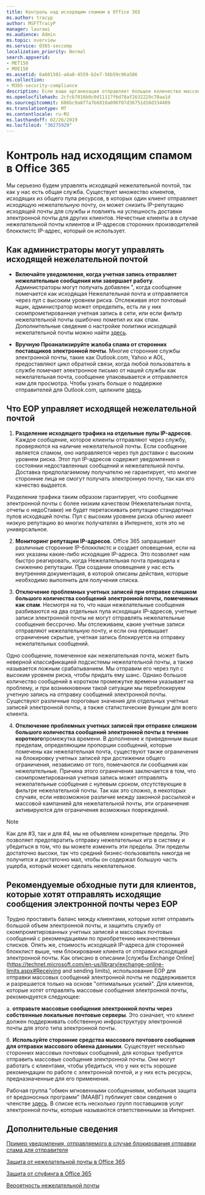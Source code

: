 ```yaml
---
title: Контроль над исходящим спамом в Office 365
ms.author: tracyp
author: MSFTTracyP
manager: laurawi
ms.audience: Admin
ms.topic: overview
ms.service: O365-seccomp
localization_priority: Normal
search.appverid:
- MET150
- MOE150
ms.assetid: 6a601501-a6a8-4559-b2e7-56b59c96a586
ms.collection:
- M365-security-compliance
description: Если ваша организация отправляет большое количество массовых сообщений, помеченных как спам, вы можете заблокировать отправку электронной почты с помощью Office 365. Прочитайте эту статью, чтобы узнать больше о том, почему это происходит и что вы можете сделать.
ms.openlocfilehash: 2cfcb7016b0c0d11117f6d78af2632229c70aa1d
ms.sourcegitcommit: 686bc9a8f7a7b6810a096f07d36751d10d334409
ms.translationtype: MT
ms.contentlocale: ru-RU
ms.lasthandoff: 02/26/2019
ms.locfileid: "30275929"
---
```

# <a name="controlling-outbound-spam-in-office-365"></a>Контроль над исходящим спамом в Office 365

Мы серьезно будем управлять исходящей нежелательной почтой, так как у нас есть общая служба.  Существует множество клиентов, исходящих из общего пула ресурсов, в которых один клиент отправляет исходящую нежелательную почту, он может снизить IP-репутацию исходящей почты для службы и повлиять на успешность доставки электронной почты для других клиентов. Нечестные клиенты а в случае нежелательной почты клиентов и IP-адресов сторонних производителей блокклистс IP-адрес, который он использует.

## <a name="what-admins-can-do-to-control-outbound-spam"></a>Как администраторы могут управлять исходящей нежелательной почтой

- **Включайте уведомления, когда учетная запись отправляет нежелательные сообщения или завершает работу**. Администраторы могут получать добавлен ", когда сообщение помечается как исходящая Нежелательная почта и отправляется через пул с высоким уровнем риска. Отслеживая этот почтовый ящик, администратор может определить, есть ли у них скомпрометированная учетная запись в сети, или если фильтр нежелательной почты ошибочно пометил их как спам.  Дополнительные сведения о настройке политики исходящей нежелательной почты можно найти [здесь](configure-the-outbound-spam-policy.md).
 
- **Вручную Проанализируйте жалоба спама от сторонних поставщиков электронной почты**. Многие сторонние службы электронной почты, такие как Outlook.com, Yahoo и AOL, предоставляют цикл обратной связи, когда любой пользователь в службе помечает электронное письмо от нашей службы как нежелательная почта, сообщение упаковывается и отправляется нам для просмотра. Чтобы узнать больше о поддержке отправителей для Outlook.com, щелкните [здесь](https://sendersupport.olc.protection.outlook.com/pm/services.aspx).

## <a name="what-eop-does-to-control-outbound-spam"></a>Что EOP управляет исходящей нежелательной почтой 

1. **Разделение исходящего трафика на отдельные пулы IP-адресов**. Каждое сообщение, которое клиенты отправляют через службу, проверяются на наличие нежелательной почты. Если сообщение является спамом, оно направляется через пул доставки с высоким уровнем риска. Этот пул IP-адресов содержит уведомления о состоянии недоставленных сообщений и нежелательной почты. Доставка предполагаемому получателю не гарантирует, что многие сторонние лица не смогут получать электронную почту, так как его качество выдается.

Разделение трафика таким образом гарантирует, что сообщение электронной почты с более низким качеством (Нежелательная почта, отчеты о недоСтавке) не будет перетаскивать репутацию стандартных пулов исходящей почты. Пул с высоким уровнем риска обычно имеет низкую репутацию во многих получателях в Интернете, хотя это не универсальное. 

2. **Мониторинг репутации IP-адресов**. Office 365 запрашивает различные сторонние IP-блокклистс и создает оповещения, если на них указаны какие-либо исходящие IP-адреса. Это позволяет нам быстро реагировать, когда Нежелательная почта приводила к снижению репутации. При создании оповещения у нас есть внутренняя документация, в которой описаны действия, которые необходимо выполнить для получения списка. 

3. **Отключение проблемных учетных записей при отправке слишком большого количества сообщений электронной почты, помеченных как спам**. Несмотря на то, что наши нежелательные сообщения разбиваются на два отдельных пула исходящих IP-адресов, учетные записи электронной почты не могут отправлять нежелательные сообщения бессрочно. Мы отслеживаем, какие учетные записи отправляют нежелательную почту, и если она превышает ограничение скрытые, учетная запись блокируется на отправку нежелательных сообщений.

Одно сообщение, помеченное как нежелательная почта, может быть неверной классификацией подсистемы нежелательной почты, а также называется ложным срабатыванием. Мы отправим его через пул с высоким уровнем риска, чтобы придать ему шанс. Однако большое количество сообщений в коротком промежутке времени указывает на проблему, и при возникновении такой ситуации мы переблокируем учетную запись на отправку сообщений электронной почты. Существуют различные пороговые значения для отдельных учетных записей электронной почты, а также статистические функции для всего клиента.

4. **Отключение проблемных учетных записей при отправке слишком большого количества сообщений электронной почты в течение короткого**промежутка времени. В дополнение к приведенным выше пределам, определяющим пропорции сообщений, которые помечены как нежелательная почта, существуют также ограничения на блокировку учетных записей при достижении общего ограничения, независимо от того, помечаются ли сообщения как нежелательные. Причина этого ограничения заключается в том, что скомпрометированная учетная запись может отправлять нежелательные сообщения с нулевым сроком, отсутствующие в фильтре нежелательной почты. Так как это сложно, в некоторых случаях, если невозможное различие между законной рассылкой и массовой кампанией для нежелательной почты, эти ограничения активируются для ограничения возможных повреждений.

> [!NOTE]
> Как для #3, так и для #4, мы не объявляем конкретные пределы.  Это позволяет предотвратить отправку нежелательных игр в систему и убедиться в том, что вы можете изменить эти пределы. Эти пределы достаточно высоки, так что средний бизнес-пользователь никогда не получится и достаточно мал, чтобы он содержал большую часть ущерба, который может сделать нежелательное. 

## <a name="recommended-workarounds-for-customers-who-want-to-send-outbound-a-lot-of-email-through-eop"></a>Рекомендуемые обходные пути для клиентов, которые хотят отправлять исходящие сообщения электронной почты через EOP

Трудно проставить баланс между клиентами, которые хотят отправить большой объем электронной почты, и защитить службу от скомпрометированных учетных записей и массовых почтовых сообщений с рекомендациями по приобретению некачественных списков. Опять же, стоимость исходящей IP-адреса для сторонней блокклист выше, чем блокирование клиента от отправки исходящей электронной почты. Как описано в описании [службы Exchange Online](https://technet.microsoft.com/en-us/library/exchange-online-limits.aspx#Receiving and sending limits), использование EOP для отправки массовых сообщений электронной почты не поддерживается и разрешается только на основе "оптимальных усилий". Для клиентов, которые хотят отправлять массовые сообщения электронной почты, рекомендуется следующее:

a. **отправьте массовые сообщения электронной почты через собственные локальные почтовые серверы**. Это означает, что клиент должен поддерживать собственную инфраструктуру электронной почты для этого типа электронной почты.

б. **Используйте сторонние средства массового почтового сообщения для отправки массового обмена данными**. Существует несколько сторонних массовых почтовых сообщений, для которых требуется отправить массовые сообщения электронной почты. Они могут работать с клиентами, чтобы убедиться, что у них есть хорошие рекомендации по работе с электронной почтой, и у них есть ресурсы, предназначенные для его применения. 

Рабочая группа "обмен мгновенными сообщениями, мобильная защита от вредоносных программ" (МААВГ) публикует свои сведения о членстве [здесь](http://www.maawg.org/about/roster). В списке есть несколько групп поставщиков услуг электронной почты, которые называются ответственными за Интернет. 
  
## <a name="for-more-information"></a>Дополнительные сведения

[Пример уведомления, отправляемого в случае блокирования отправки спама для отправителя](sample-notification-when-a-sender-is-blocked-sending-outbound-spam.md)

[Защита от нежелательной почты в Office 365](anti-spam-protection.md)

[Защита от спуфинга в Office 365](anti-spoofing-protection.md)

[Вероятность нежелательной почты](spam-confidence-levels.md)
